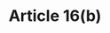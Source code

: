 ---
title: "Article 16(b)"
draft: false
exceptions:
- info53n
memberstates:
- FI
score: 1
compensation:
- 
remarks: |
 in libraries


link: ""
---